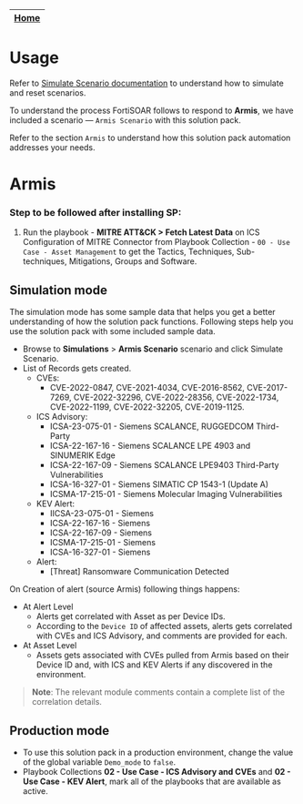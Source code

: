 | [Home](../README.md) |
|--------------------------------------------|

# Usage

Refer to [Simulate Scenario documentation](https://github.com/fortinet-fortisoar/solution-pack-soc-simulator/blob/develop/docs/usage.md) to understand how to simulate and reset scenarios.

To understand the process FortiSOAR follows to respond to **Armis**, we have included a scenario &mdash; `Armis Scenario` with this solution pack. 

Refer to the section `Armis` to understand how this solution pack automation addresses your needs.

# Armis

### Step to be followed after installing SP:

1. Run the playbook - **MITRE ATT&CK > Fetch Latest Data** on ICS Configuration of MITRE Connector from Playbook Collection - `00 - Use Case - Asset Management`  to get the Tactics, Techniques, Sub-techniques, Mitigations, Groups and Software.

## Simulation mode

The simulation mode has some sample data that helps you get a better understanding of how the solution pack functions. Following steps help you use the solution pack with some included sample data.

- Browse to **Simulations** > **Armis Scenario** scenario and click Simulate Scenario.
- List of Records gets created.
    - CVEs:
        - CVE-2022-0847, CVE-2021-4034, CVE-2016-8562, CVE-2017-7269, CVE-2022-32296, CVE-2022-28356, CVE-2022-1734, CVE-2022-1199, CVE-2022-32205, CVE-2019-1125.
    - ICS Advisory:
        - ICSA-23-075-01 - Siemens SCALANCE, RUGGEDCOM Third-Party
        - ICSA-22-167-16 - Siemens SCALANCE LPE 4903 and SINUMERIK Edge
        - ICSA-22-167-09 - Siemens SCALANCE LPE9403 Third-Party Vulnerabilities
        - ICSA-16-327-01 - Siemens SIMATIC CP 1543-1 (Update A)
        - ICSMA-17-215-01 - Siemens Molecular Imaging Vulnerabilities
    - KEV Alert:
        - IICSA-23-075-01 - Siemens
        - ICSA-22-167-16 - Siemens
        - ICSA-22-167-09 - Siemens
        - ICSMA-17-215-01 - Siemens
        - ICSA-16-327-01 - Siemens
    - Alert:
        - [Threat] Ransomware Communication Detected
    
On Creation of alert (source Armis) following things happens:

- At Alert Level
    - Alerts get correlated with Asset as per Device IDs.
    - According to the `Device ID` of affected assets, alerts gets correlated with CVEs and ICS Advisory, and comments are provided for each.
- At Asset Level
    - Assets gets associated with CVEs pulled from Armis based on their Device ID and, with ICS and KEV Alerts if any discovered in the environment.
> **Note**: The relevant module comments contain a complete list of the correlation details.

## Production mode

- To use this solution pack in a production environment, change the value of the global variable `Demo_mode` to `false`.
- Playbook Collections **02 - Use Case - ICS Advisory and CVEs** and **02 - Use Case - KEV Alert**, mark all of the playbooks that are available as active.